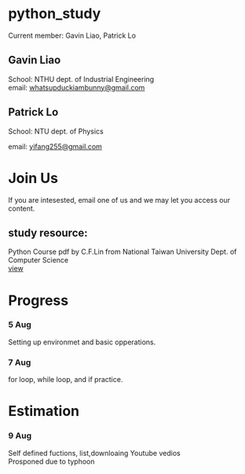 # python_study
Current member: Gavin Liao, Patrick Lo 
## Gavin Liao
School: NTHU dept. of Industrial Engineering <br/>
email: whatsupduckiambunny@gmail.com
## Patrick Lo
School: NTU dept. of Physics <br/>

email: yifang255@gmail.com
# Join Us
If you are intesested, email one of us and we may let you access our content.

## study resource:
Python Course pdf by C.F.Lin from National Taiwan University Dept. of Computer Science <br/>
[view](https://cflin.com/wordpress/python-%e7%a8%8b%e5%bc%8f%e8%a8%ad%e8%a8%88%e6%8a%95%e5%bd%b1%e7%89%87)
# Progress
### 5 Aug 
Setting up environmet and basic opperations.
### 7 Aug
for loop, while loop, and if practice.
# Estimation
### 9 Aug
Self defined fuctions, list,downloaing Youtube vedios <br/>
Prosponed due to typhoon
